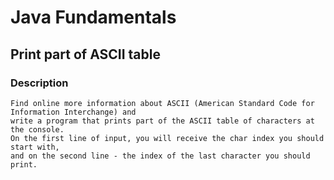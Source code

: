 # Java Fundamentals

## Print part of ASCII table

### Description
    Find online more information about ASCII (American Standard Code for Information Interchange) and 
    write a program that prints part of the ASCII table of characters at the console.
    On the first line of input, you will receive the char index you should start with, 
    and on the second line - the index of the last character you should print.